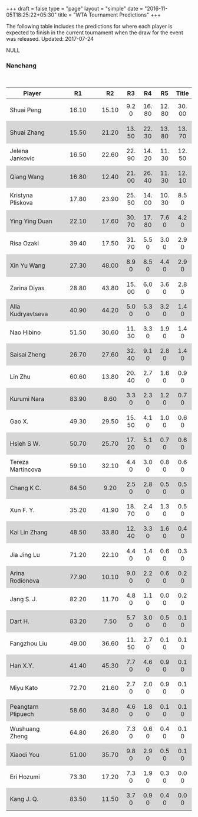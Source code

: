 +++
draft = false
type = "page" 
layout = "simple"
date = "2016-11-05T18:25:22+05:30"
title = "WTA Tournament Predictions"
+++

The following table includes the predictions for where each player is expected to finish in the current tournament when the draw for the event was released. Updated: 2017-07-24


NULL<br><h3>Nanchang</h3><br><table class='gmisc_table' style='border-collapse: collapse; margin-top: 1em; margin-bottom: 1em;' >
<thead>
<tr>
<th style='border-bottom: 1px solid grey; border-top: 2px solid grey; text-align: center;'>Player</th>
<th style='border-bottom: 1px solid grey; border-top: 2px solid grey; text-align: center;'>R1</th>
<th style='border-bottom: 1px solid grey; border-top: 2px solid grey; text-align: center;'>R2</th>
<th style='border-bottom: 1px solid grey; border-top: 2px solid grey; text-align: center;'>R3</th>
<th style='border-bottom: 1px solid grey; border-top: 2px solid grey; text-align: center;'>R4</th>
<th style='border-bottom: 1px solid grey; border-top: 2px solid grey; text-align: center;'>R5</th>
<th style='border-bottom: 1px solid grey; border-top: 2px solid grey; text-align: center;'>Title</th>
</tr>
</thead>
<tbody>
<tr>
<td style='width:40%;padding:2%;margin:2%; text-align: left;'>Shuai Peng</td>
<td style='width:40%;padding:2%;margin:2%; text-align: center;'>16.10</td>
<td style='width:40%;padding:2%;margin:2%; text-align: center;'>15.10</td>
<td style='width:40%;padding:2%;margin:2%; text-align: center;'>9.20</td>
<td style='width:40%;padding:2%;margin:2%; text-align: center;'>16.80</td>
<td style='width:40%;padding:2%;margin:2%; text-align: center;'>12.80</td>
<td style='width:40%;padding:2%;margin:2%; text-align: center;'>30.00</td>
</tr>
<tr style='background-color: #d6d6d6;'>
<td style='width:40%;padding:2%;margin:2%; background-color: #d6d6d6; text-align: left;'>Shuai Zhang</td>
<td style='width:40%;padding:2%;margin:2%; background-color: #d6d6d6; text-align: center;'>15.50</td>
<td style='width:40%;padding:2%;margin:2%; background-color: #d6d6d6; text-align: center;'>21.20</td>
<td style='width:40%;padding:2%;margin:2%; background-color: #d6d6d6; text-align: center;'>13.50</td>
<td style='width:40%;padding:2%;margin:2%; background-color: #d6d6d6; text-align: center;'>22.30</td>
<td style='width:40%;padding:2%;margin:2%; background-color: #d6d6d6; text-align: center;'>13.80</td>
<td style='width:40%;padding:2%;margin:2%; background-color: #d6d6d6; text-align: center;'>13.70</td>
</tr>
<tr>
<td style='width:40%;padding:2%;margin:2%; text-align: left;'>Jelena Jankovic</td>
<td style='width:40%;padding:2%;margin:2%; text-align: center;'>16.50</td>
<td style='width:40%;padding:2%;margin:2%; text-align: center;'>22.60</td>
<td style='width:40%;padding:2%;margin:2%; text-align: center;'>22.90</td>
<td style='width:40%;padding:2%;margin:2%; text-align: center;'>14.20</td>
<td style='width:40%;padding:2%;margin:2%; text-align: center;'>11.30</td>
<td style='width:40%;padding:2%;margin:2%; text-align: center;'>12.50</td>
</tr>
<tr style='background-color: #d6d6d6;'>
<td style='width:40%;padding:2%;margin:2%; background-color: #d6d6d6; text-align: left;'>Qiang Wang</td>
<td style='width:40%;padding:2%;margin:2%; background-color: #d6d6d6; text-align: center;'>16.80</td>
<td style='width:40%;padding:2%;margin:2%; background-color: #d6d6d6; text-align: center;'>12.40</td>
<td style='width:40%;padding:2%;margin:2%; background-color: #d6d6d6; text-align: center;'>21.00</td>
<td style='width:40%;padding:2%;margin:2%; background-color: #d6d6d6; text-align: center;'>26.40</td>
<td style='width:40%;padding:2%;margin:2%; background-color: #d6d6d6; text-align: center;'>11.30</td>
<td style='width:40%;padding:2%;margin:2%; background-color: #d6d6d6; text-align: center;'>12.10</td>
</tr>
<tr>
<td style='width:40%;padding:2%;margin:2%; text-align: left;'>Kristyna Pliskova</td>
<td style='width:40%;padding:2%;margin:2%; text-align: center;'>17.80</td>
<td style='width:40%;padding:2%;margin:2%; text-align: center;'>23.90</td>
<td style='width:40%;padding:2%;margin:2%; text-align: center;'>25.50</td>
<td style='width:40%;padding:2%;margin:2%; text-align: center;'>14.00</td>
<td style='width:40%;padding:2%;margin:2%; text-align: center;'>10.30</td>
<td style='width:40%;padding:2%;margin:2%; text-align: center;'>8.50</td>
</tr>
<tr style='background-color: #d6d6d6;'>
<td style='width:40%;padding:2%;margin:2%; background-color: #d6d6d6; text-align: left;'>Ying Ying Duan</td>
<td style='width:40%;padding:2%;margin:2%; background-color: #d6d6d6; text-align: center;'>22.10</td>
<td style='width:40%;padding:2%;margin:2%; background-color: #d6d6d6; text-align: center;'>17.60</td>
<td style='width:40%;padding:2%;margin:2%; background-color: #d6d6d6; text-align: center;'>30.70</td>
<td style='width:40%;padding:2%;margin:2%; background-color: #d6d6d6; text-align: center;'>17.80</td>
<td style='width:40%;padding:2%;margin:2%; background-color: #d6d6d6; text-align: center;'>7.60</td>
<td style='width:40%;padding:2%;margin:2%; background-color: #d6d6d6; text-align: center;'>4.20</td>
</tr>
<tr>
<td style='width:40%;padding:2%;margin:2%; text-align: left;'>Risa Ozaki</td>
<td style='width:40%;padding:2%;margin:2%; text-align: center;'>39.40</td>
<td style='width:40%;padding:2%;margin:2%; text-align: center;'>17.50</td>
<td style='width:40%;padding:2%;margin:2%; text-align: center;'>31.70</td>
<td style='width:40%;padding:2%;margin:2%; text-align: center;'>5.50</td>
<td style='width:40%;padding:2%;margin:2%; text-align: center;'>3.00</td>
<td style='width:40%;padding:2%;margin:2%; text-align: center;'>2.90</td>
</tr>
<tr style='background-color: #d6d6d6;'>
<td style='width:40%;padding:2%;margin:2%; background-color: #d6d6d6; text-align: left;'>Xin Yu Wang</td>
<td style='width:40%;padding:2%;margin:2%; background-color: #d6d6d6; text-align: center;'>27.30</td>
<td style='width:40%;padding:2%;margin:2%; background-color: #d6d6d6; text-align: center;'>48.00</td>
<td style='width:40%;padding:2%;margin:2%; background-color: #d6d6d6; text-align: center;'>8.90</td>
<td style='width:40%;padding:2%;margin:2%; background-color: #d6d6d6; text-align: center;'>8.50</td>
<td style='width:40%;padding:2%;margin:2%; background-color: #d6d6d6; text-align: center;'>4.40</td>
<td style='width:40%;padding:2%;margin:2%; background-color: #d6d6d6; text-align: center;'>2.90</td>
</tr>
<tr>
<td style='width:40%;padding:2%;margin:2%; text-align: left;'>Zarina Diyas</td>
<td style='width:40%;padding:2%;margin:2%; text-align: center;'>28.80</td>
<td style='width:40%;padding:2%;margin:2%; text-align: center;'>43.80</td>
<td style='width:40%;padding:2%;margin:2%; text-align: center;'>15.00</td>
<td style='width:40%;padding:2%;margin:2%; text-align: center;'>6.00</td>
<td style='width:40%;padding:2%;margin:2%; text-align: center;'>3.60</td>
<td style='width:40%;padding:2%;margin:2%; text-align: center;'>2.80</td>
</tr>
<tr style='background-color: #d6d6d6;'>
<td style='width:40%;padding:2%;margin:2%; background-color: #d6d6d6; text-align: left;'>Alla Kudryavtseva</td>
<td style='width:40%;padding:2%;margin:2%; background-color: #d6d6d6; text-align: center;'>40.90</td>
<td style='width:40%;padding:2%;margin:2%; background-color: #d6d6d6; text-align: center;'>44.20</td>
<td style='width:40%;padding:2%;margin:2%; background-color: #d6d6d6; text-align: center;'>5.00</td>
<td style='width:40%;padding:2%;margin:2%; background-color: #d6d6d6; text-align: center;'>5.30</td>
<td style='width:40%;padding:2%;margin:2%; background-color: #d6d6d6; text-align: center;'>3.20</td>
<td style='width:40%;padding:2%;margin:2%; background-color: #d6d6d6; text-align: center;'>1.40</td>
</tr>
<tr>
<td style='width:40%;padding:2%;margin:2%; text-align: left;'>Nao Hibino</td>
<td style='width:40%;padding:2%;margin:2%; text-align: center;'>51.50</td>
<td style='width:40%;padding:2%;margin:2%; text-align: center;'>30.60</td>
<td style='width:40%;padding:2%;margin:2%; text-align: center;'>11.30</td>
<td style='width:40%;padding:2%;margin:2%; text-align: center;'>3.30</td>
<td style='width:40%;padding:2%;margin:2%; text-align: center;'>1.90</td>
<td style='width:40%;padding:2%;margin:2%; text-align: center;'>1.40</td>
</tr>
<tr style='background-color: #d6d6d6;'>
<td style='width:40%;padding:2%;margin:2%; background-color: #d6d6d6; text-align: left;'>Saisai Zheng</td>
<td style='width:40%;padding:2%;margin:2%; background-color: #d6d6d6; text-align: center;'>26.70</td>
<td style='width:40%;padding:2%;margin:2%; background-color: #d6d6d6; text-align: center;'>27.60</td>
<td style='width:40%;padding:2%;margin:2%; background-color: #d6d6d6; text-align: center;'>32.40</td>
<td style='width:40%;padding:2%;margin:2%; background-color: #d6d6d6; text-align: center;'>9.10</td>
<td style='width:40%;padding:2%;margin:2%; background-color: #d6d6d6; text-align: center;'>2.80</td>
<td style='width:40%;padding:2%;margin:2%; background-color: #d6d6d6; text-align: center;'>1.40</td>
</tr>
<tr>
<td style='width:40%;padding:2%;margin:2%; text-align: left;'>Lin Zhu</td>
<td style='width:40%;padding:2%;margin:2%; text-align: center;'>60.60</td>
<td style='width:40%;padding:2%;margin:2%; text-align: center;'>13.80</td>
<td style='width:40%;padding:2%;margin:2%; text-align: center;'>20.40</td>
<td style='width:40%;padding:2%;margin:2%; text-align: center;'>2.70</td>
<td style='width:40%;padding:2%;margin:2%; text-align: center;'>1.60</td>
<td style='width:40%;padding:2%;margin:2%; text-align: center;'>0.90</td>
</tr>
<tr style='background-color: #d6d6d6;'>
<td style='width:40%;padding:2%;margin:2%; background-color: #d6d6d6; text-align: left;'>Kurumi Nara</td>
<td style='width:40%;padding:2%;margin:2%; background-color: #d6d6d6; text-align: center;'>83.90</td>
<td style='width:40%;padding:2%;margin:2%; background-color: #d6d6d6; text-align: center;'>8.60</td>
<td style='width:40%;padding:2%;margin:2%; background-color: #d6d6d6; text-align: center;'>3.30</td>
<td style='width:40%;padding:2%;margin:2%; background-color: #d6d6d6; text-align: center;'>2.30</td>
<td style='width:40%;padding:2%;margin:2%; background-color: #d6d6d6; text-align: center;'>1.20</td>
<td style='width:40%;padding:2%;margin:2%; background-color: #d6d6d6; text-align: center;'>0.70</td>
</tr>
<tr>
<td style='width:40%;padding:2%;margin:2%; text-align: left;'>Gao X.</td>
<td style='width:40%;padding:2%;margin:2%; text-align: center;'>49.30</td>
<td style='width:40%;padding:2%;margin:2%; text-align: center;'>29.50</td>
<td style='width:40%;padding:2%;margin:2%; text-align: center;'>15.50</td>
<td style='width:40%;padding:2%;margin:2%; text-align: center;'>4.10</td>
<td style='width:40%;padding:2%;margin:2%; text-align: center;'>1.00</td>
<td style='width:40%;padding:2%;margin:2%; text-align: center;'>0.60</td>
</tr>
<tr style='background-color: #d6d6d6;'>
<td style='width:40%;padding:2%;margin:2%; background-color: #d6d6d6; text-align: left;'>Hsieh S W.</td>
<td style='width:40%;padding:2%;margin:2%; background-color: #d6d6d6; text-align: center;'>50.70</td>
<td style='width:40%;padding:2%;margin:2%; background-color: #d6d6d6; text-align: center;'>25.70</td>
<td style='width:40%;padding:2%;margin:2%; background-color: #d6d6d6; text-align: center;'>17.20</td>
<td style='width:40%;padding:2%;margin:2%; background-color: #d6d6d6; text-align: center;'>5.10</td>
<td style='width:40%;padding:2%;margin:2%; background-color: #d6d6d6; text-align: center;'>0.70</td>
<td style='width:40%;padding:2%;margin:2%; background-color: #d6d6d6; text-align: center;'>0.60</td>
</tr>
<tr>
<td style='width:40%;padding:2%;margin:2%; text-align: left;'>Tereza Martincova</td>
<td style='width:40%;padding:2%;margin:2%; text-align: center;'>59.10</td>
<td style='width:40%;padding:2%;margin:2%; text-align: center;'>32.10</td>
<td style='width:40%;padding:2%;margin:2%; text-align: center;'>4.40</td>
<td style='width:40%;padding:2%;margin:2%; text-align: center;'>3.00</td>
<td style='width:40%;padding:2%;margin:2%; text-align: center;'>0.80</td>
<td style='width:40%;padding:2%;margin:2%; text-align: center;'>0.60</td>
</tr>
<tr style='background-color: #d6d6d6;'>
<td style='width:40%;padding:2%;margin:2%; background-color: #d6d6d6; text-align: left;'>Chang K C.</td>
<td style='width:40%;padding:2%;margin:2%; background-color: #d6d6d6; text-align: center;'>84.50</td>
<td style='width:40%;padding:2%;margin:2%; background-color: #d6d6d6; text-align: center;'>9.20</td>
<td style='width:40%;padding:2%;margin:2%; background-color: #d6d6d6; text-align: center;'>2.50</td>
<td style='width:40%;padding:2%;margin:2%; background-color: #d6d6d6; text-align: center;'>2.80</td>
<td style='width:40%;padding:2%;margin:2%; background-color: #d6d6d6; text-align: center;'>0.50</td>
<td style='width:40%;padding:2%;margin:2%; background-color: #d6d6d6; text-align: center;'>0.50</td>
</tr>
<tr>
<td style='width:40%;padding:2%;margin:2%; text-align: left;'>Xun F. Y.</td>
<td style='width:40%;padding:2%;margin:2%; text-align: center;'>35.20</td>
<td style='width:40%;padding:2%;margin:2%; text-align: center;'>41.90</td>
<td style='width:40%;padding:2%;margin:2%; text-align: center;'>18.70</td>
<td style='width:40%;padding:2%;margin:2%; text-align: center;'>2.40</td>
<td style='width:40%;padding:2%;margin:2%; text-align: center;'>1.30</td>
<td style='width:40%;padding:2%;margin:2%; text-align: center;'>0.50</td>
</tr>
<tr style='background-color: #d6d6d6;'>
<td style='width:40%;padding:2%;margin:2%; background-color: #d6d6d6; text-align: left;'>Kai Lin Zhang</td>
<td style='width:40%;padding:2%;margin:2%; background-color: #d6d6d6; text-align: center;'>48.50</td>
<td style='width:40%;padding:2%;margin:2%; background-color: #d6d6d6; text-align: center;'>33.80</td>
<td style='width:40%;padding:2%;margin:2%; background-color: #d6d6d6; text-align: center;'>12.40</td>
<td style='width:40%;padding:2%;margin:2%; background-color: #d6d6d6; text-align: center;'>3.30</td>
<td style='width:40%;padding:2%;margin:2%; background-color: #d6d6d6; text-align: center;'>1.60</td>
<td style='width:40%;padding:2%;margin:2%; background-color: #d6d6d6; text-align: center;'>0.40</td>
</tr>
<tr>
<td style='width:40%;padding:2%;margin:2%; text-align: left;'>Jia Jing Lu</td>
<td style='width:40%;padding:2%;margin:2%; text-align: center;'>71.20</td>
<td style='width:40%;padding:2%;margin:2%; text-align: center;'>22.10</td>
<td style='width:40%;padding:2%;margin:2%; text-align: center;'>4.40</td>
<td style='width:40%;padding:2%;margin:2%; text-align: center;'>1.40</td>
<td style='width:40%;padding:2%;margin:2%; text-align: center;'>0.60</td>
<td style='width:40%;padding:2%;margin:2%; text-align: center;'>0.30</td>
</tr>
<tr style='background-color: #d6d6d6;'>
<td style='width:40%;padding:2%;margin:2%; background-color: #d6d6d6; text-align: left;'>Arina Rodionova</td>
<td style='width:40%;padding:2%;margin:2%; background-color: #d6d6d6; text-align: center;'>77.90</td>
<td style='width:40%;padding:2%;margin:2%; background-color: #d6d6d6; text-align: center;'>10.10</td>
<td style='width:40%;padding:2%;margin:2%; background-color: #d6d6d6; text-align: center;'>9.00</td>
<td style='width:40%;padding:2%;margin:2%; background-color: #d6d6d6; text-align: center;'>2.20</td>
<td style='width:40%;padding:2%;margin:2%; background-color: #d6d6d6; text-align: center;'>0.60</td>
<td style='width:40%;padding:2%;margin:2%; background-color: #d6d6d6; text-align: center;'>0.20</td>
</tr>
<tr>
<td style='width:40%;padding:2%;margin:2%; text-align: left;'>Jang S. J.</td>
<td style='width:40%;padding:2%;margin:2%; text-align: center;'>82.20</td>
<td style='width:40%;padding:2%;margin:2%; text-align: center;'>11.70</td>
<td style='width:40%;padding:2%;margin:2%; text-align: center;'>4.80</td>
<td style='width:40%;padding:2%;margin:2%; text-align: center;'>1.10</td>
<td style='width:40%;padding:2%;margin:2%; text-align: center;'>0.00</td>
<td style='width:40%;padding:2%;margin:2%; text-align: center;'>0.20</td>
</tr>
<tr style='background-color: #d6d6d6;'>
<td style='width:40%;padding:2%;margin:2%; background-color: #d6d6d6; text-align: left;'>Dart H.</td>
<td style='width:40%;padding:2%;margin:2%; background-color: #d6d6d6; text-align: center;'>83.20</td>
<td style='width:40%;padding:2%;margin:2%; background-color: #d6d6d6; text-align: center;'>7.50</td>
<td style='width:40%;padding:2%;margin:2%; background-color: #d6d6d6; text-align: center;'>5.70</td>
<td style='width:40%;padding:2%;margin:2%; background-color: #d6d6d6; text-align: center;'>3.00</td>
<td style='width:40%;padding:2%;margin:2%; background-color: #d6d6d6; text-align: center;'>0.50</td>
<td style='width:40%;padding:2%;margin:2%; background-color: #d6d6d6; text-align: center;'>0.10</td>
</tr>
<tr>
<td style='width:40%;padding:2%;margin:2%; text-align: left;'>Fangzhou Liu</td>
<td style='width:40%;padding:2%;margin:2%; text-align: center;'>49.00</td>
<td style='width:40%;padding:2%;margin:2%; text-align: center;'>36.60</td>
<td style='width:40%;padding:2%;margin:2%; text-align: center;'>11.50</td>
<td style='width:40%;padding:2%;margin:2%; text-align: center;'>2.70</td>
<td style='width:40%;padding:2%;margin:2%; text-align: center;'>0.10</td>
<td style='width:40%;padding:2%;margin:2%; text-align: center;'>0.10</td>
</tr>
<tr style='background-color: #d6d6d6;'>
<td style='width:40%;padding:2%;margin:2%; background-color: #d6d6d6; text-align: left;'>Han X.Y.</td>
<td style='width:40%;padding:2%;margin:2%; background-color: #d6d6d6; text-align: center;'>41.40</td>
<td style='width:40%;padding:2%;margin:2%; background-color: #d6d6d6; text-align: center;'>45.30</td>
<td style='width:40%;padding:2%;margin:2%; background-color: #d6d6d6; text-align: center;'>7.70</td>
<td style='width:40%;padding:2%;margin:2%; background-color: #d6d6d6; text-align: center;'>4.60</td>
<td style='width:40%;padding:2%;margin:2%; background-color: #d6d6d6; text-align: center;'>0.90</td>
<td style='width:40%;padding:2%;margin:2%; background-color: #d6d6d6; text-align: center;'>0.10</td>
</tr>
<tr>
<td style='width:40%;padding:2%;margin:2%; text-align: left;'>Miyu Kato</td>
<td style='width:40%;padding:2%;margin:2%; text-align: center;'>72.70</td>
<td style='width:40%;padding:2%;margin:2%; text-align: center;'>21.60</td>
<td style='width:40%;padding:2%;margin:2%; text-align: center;'>2.70</td>
<td style='width:40%;padding:2%;margin:2%; text-align: center;'>2.00</td>
<td style='width:40%;padding:2%;margin:2%; text-align: center;'>0.90</td>
<td style='width:40%;padding:2%;margin:2%; text-align: center;'>0.10</td>
</tr>
<tr style='background-color: #d6d6d6;'>
<td style='width:40%;padding:2%;margin:2%; background-color: #d6d6d6; text-align: left;'>Peangtarn Plipuech</td>
<td style='width:40%;padding:2%;margin:2%; background-color: #d6d6d6; text-align: center;'>58.60</td>
<td style='width:40%;padding:2%;margin:2%; background-color: #d6d6d6; text-align: center;'>34.80</td>
<td style='width:40%;padding:2%;margin:2%; background-color: #d6d6d6; text-align: center;'>4.60</td>
<td style='width:40%;padding:2%;margin:2%; background-color: #d6d6d6; text-align: center;'>1.80</td>
<td style='width:40%;padding:2%;margin:2%; background-color: #d6d6d6; text-align: center;'>0.10</td>
<td style='width:40%;padding:2%;margin:2%; background-color: #d6d6d6; text-align: center;'>0.10</td>
</tr>
<tr>
<td style='width:40%;padding:2%;margin:2%; text-align: left;'>Wushuang Zheng</td>
<td style='width:40%;padding:2%;margin:2%; text-align: center;'>64.80</td>
<td style='width:40%;padding:2%;margin:2%; text-align: center;'>26.80</td>
<td style='width:40%;padding:2%;margin:2%; text-align: center;'>7.30</td>
<td style='width:40%;padding:2%;margin:2%; text-align: center;'>0.60</td>
<td style='width:40%;padding:2%;margin:2%; text-align: center;'>0.40</td>
<td style='width:40%;padding:2%;margin:2%; text-align: center;'>0.10</td>
</tr>
<tr style='background-color: #d6d6d6;'>
<td style='width:40%;padding:2%;margin:2%; background-color: #d6d6d6; text-align: left;'>Xiaodi You</td>
<td style='width:40%;padding:2%;margin:2%; background-color: #d6d6d6; text-align: center;'>51.00</td>
<td style='width:40%;padding:2%;margin:2%; background-color: #d6d6d6; text-align: center;'>35.70</td>
<td style='width:40%;padding:2%;margin:2%; background-color: #d6d6d6; text-align: center;'>9.80</td>
<td style='width:40%;padding:2%;margin:2%; background-color: #d6d6d6; text-align: center;'>2.90</td>
<td style='width:40%;padding:2%;margin:2%; background-color: #d6d6d6; text-align: center;'>0.50</td>
<td style='width:40%;padding:2%;margin:2%; background-color: #d6d6d6; text-align: center;'>0.10</td>
</tr>
<tr>
<td style='width:40%;padding:2%;margin:2%; text-align: left;'>Eri Hozumi</td>
<td style='width:40%;padding:2%;margin:2%; text-align: center;'>73.30</td>
<td style='width:40%;padding:2%;margin:2%; text-align: center;'>17.20</td>
<td style='width:40%;padding:2%;margin:2%; text-align: center;'>7.30</td>
<td style='width:40%;padding:2%;margin:2%; text-align: center;'>1.90</td>
<td style='width:40%;padding:2%;margin:2%; text-align: center;'>0.30</td>
<td style='width:40%;padding:2%;margin:2%; text-align: center;'>0.00</td>
</tr>
<tr style='background-color: #d6d6d6;'>
<td style='width:40%;padding:2%;margin:2%; background-color: #d6d6d6; border-bottom: 2px solid grey; text-align: left;'>Kang J. Q.</td>
<td style='width:40%;padding:2%;margin:2%; background-color: #d6d6d6; border-bottom: 2px solid grey; text-align: center;'>83.50</td>
<td style='width:40%;padding:2%;margin:2%; background-color: #d6d6d6; border-bottom: 2px solid grey; text-align: center;'>11.50</td>
<td style='width:40%;padding:2%;margin:2%; background-color: #d6d6d6; border-bottom: 2px solid grey; text-align: center;'>3.70</td>
<td style='width:40%;padding:2%;margin:2%; background-color: #d6d6d6; border-bottom: 2px solid grey; text-align: center;'>0.90</td>
<td style='width:40%;padding:2%;margin:2%; background-color: #d6d6d6; border-bottom: 2px solid grey; text-align: center;'>0.40</td>
<td style='width:40%;padding:2%;margin:2%; background-color: #d6d6d6; border-bottom: 2px solid grey; text-align: center;'>0.00</td>
</tr>
</tbody>
</table>
